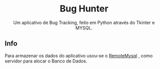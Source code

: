 <h1 align="center">Bug Hunter</h1>
<p align="center">Um aplicativo de Bug Tracking, feito em Python através do Tkinter e MYSQL.</p>

## Info

Para armazenar os dados do aplicativo usou-se o [RemoteMysql](remotemysql.com) , como servidor para alocar o Banco de Dados.
